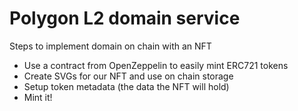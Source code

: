 # Polygon L2 domain service

Steps to implement domain on chain with an NFT

- Use a contract from OpenZeppelin to easily mint ERC721 tokens
- Create SVGs for our NFT and use on chain storage
- Setup token metadata (the data the NFT will hold)
- Mint it!
